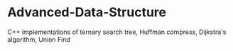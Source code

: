# Advanced-Data-Structure

C++ implementations of ternary search tree, Huffman compress, Dijkstra's algorithm, Union Find
